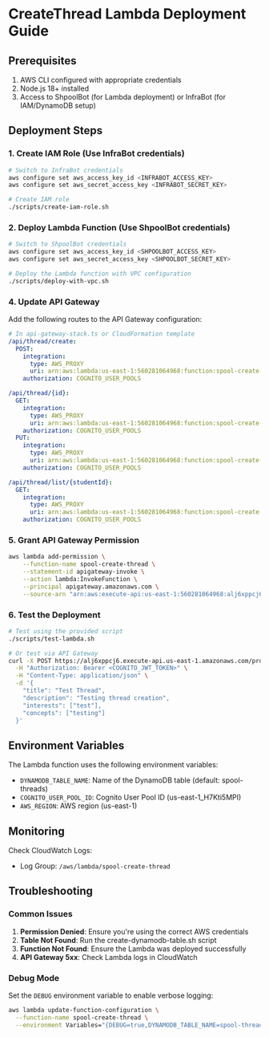 # CreateThread Lambda Deployment Guide

## Prerequisites

1. AWS CLI configured with appropriate credentials
2. Node.js 18+ installed
3. Access to ShpoolBot (for Lambda deployment) or InfraBot (for IAM/DynamoDB setup)

## Deployment Steps

### 1. Create IAM Role (Use InfraBot credentials)

```bash
# Switch to InfraBot credentials
aws configure set aws_access_key_id <INFRABOT_ACCESS_KEY>
aws configure set aws_secret_access_key <INFRABOT_SECRET_KEY>

# Create IAM role
./scripts/create-iam-role.sh
```

### 2. Deploy Lambda Function (Use ShpoolBot credentials)

```bash
# Switch to ShpoolBot credentials
aws configure set aws_access_key_id <SHPOOLBOT_ACCESS_KEY>
aws configure set aws_secret_access_key <SHPOOLBOT_SECRET_KEY>

# Deploy the Lambda function with VPC configuration
./scripts/deploy-with-vpc.sh
```

### 4. Update API Gateway

Add the following routes to the API Gateway configuration:

```yaml
# In api-gateway-stack.ts or CloudFormation template
/api/thread/create:
  POST:
    integration:
      type: AWS_PROXY
      uri: arn:aws:lambda:us-east-1:560281064968:function:spool-create-thread
    authorization: COGNITO_USER_POOLS

/api/thread/{id}:
  GET:
    integration:
      type: AWS_PROXY
      uri: arn:aws:lambda:us-east-1:560281064968:function:spool-create-thread
    authorization: COGNITO_USER_POOLS
  PUT:
    integration:
      type: AWS_PROXY
      uri: arn:aws:lambda:us-east-1:560281064968:function:spool-create-thread
    authorization: COGNITO_USER_POOLS

/api/thread/list/{studentId}:
  GET:
    integration:
      type: AWS_PROXY
      uri: arn:aws:lambda:us-east-1:560281064968:function:spool-create-thread
    authorization: COGNITO_USER_POOLS
```

### 5. Grant API Gateway Permission

```bash
aws lambda add-permission \
    --function-name spool-create-thread \
    --statement-id apigateway-invoke \
    --action lambda:InvokeFunction \
    --principal apigateway.amazonaws.com \
    --source-arn "arn:aws:execute-api:us-east-1:560281064968:alj6xppcj6/*/api/thread/*"
```

### 6. Test the Deployment

```bash
# Test using the provided script
./scripts/test-lambda.sh

# Or test via API Gateway
curl -X POST https://alj6xppcj6.execute-api.us-east-1.amazonaws.com/prod/api/thread/create \
  -H "Authorization: Bearer <COGNITO_JWT_TOKEN>" \
  -H "Content-Type: application/json" \
  -d '{
    "title": "Test Thread",
    "description": "Testing thread creation",
    "interests": ["test"],
    "concepts": ["testing"]
  }'
```

## Environment Variables

The Lambda function uses the following environment variables:

- `DYNAMODB_TABLE_NAME`: Name of the DynamoDB table (default: spool-threads)
- `COGNITO_USER_POOL_ID`: Cognito User Pool ID (us-east-1_H7Kti5MPI)
- `AWS_REGION`: AWS region (us-east-1)

## Monitoring

Check CloudWatch Logs:
- Log Group: `/aws/lambda/spool-create-thread`

## Troubleshooting

### Common Issues

1. **Permission Denied**: Ensure you're using the correct AWS credentials
2. **Table Not Found**: Run the create-dynamodb-table.sh script
3. **Function Not Found**: Ensure the Lambda was deployed successfully
4. **API Gateway 5xx**: Check Lambda logs in CloudWatch

### Debug Mode

Set the `DEBUG` environment variable to enable verbose logging:

```bash
aws lambda update-function-configuration \
  --function-name spool-create-thread \
  --environment Variables="{DEBUG=true,DYNAMODB_TABLE_NAME=spool-threads,COGNITO_USER_POOL_ID=us-east-1_H7Kti5MPI}"
```